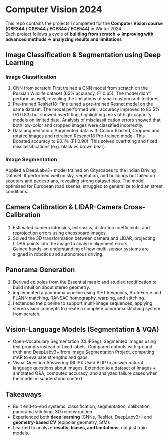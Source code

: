 # Computer Vision 2024

This repo contains the projects I completed for the **Computer Vision course (CSE344 / CSE544 / ECE344 / ECE544)** in Winter 2024.  
Each project follows a cycle of **building from scratch → improving with advanced methods → analyzing results and limitations**

## Image Classification & Segmentation using Deep Learning

### Image Classification
1. CNN from scratch: First trained a CNN model from scratch on the Russian Wildlife dataset (65% accuracy, F1 0.65). The model didn't perform as well, revealing the limitations of small custom architectures.
2. Pre-trained ResNet18: Fine tuned a pre-trained Resnet model on the same dataset. The model performed well, accuracy improved to 83.5% (F1 0.83) but showed overfitting, highlighting risks of high-capacity models on limited data.
Analysis of misclassification errors showed that both low-color and cropped images were classified incorrectly.
3. Data augmentation: 
Augmented data with Colour Blasted, Cropped and rotated images and retrained Resenet18 Pre-trained model. This Boosted accuracy to 90.1% (F1 0.90). This solved overfitting and fixed misclassifications (e.g. black vs brown bear).  

### Image Segmentation 
Applied a DeepLabv3+ model trained on Cityscapes to the Indian Driving Dataset. It performed well on sky, vegetation, and buildings but failed on scooters and pedestrians, revealing strong dataset bias. The model, optimized for European road scenes, struggled to generalize to Indian street conditions.

## Camera Calibration & LIDAR-Camera Cross-Calibration  
1. Estimated camera intrinsics, extrinsics, distortion coefficients, and reprojection errors using chessboard images.  
2. Solved the 3D transformation between camera and LIDAR, projecting LIDAR points into the image to analyze alignment errors.  
Gained hands-on understanding of how multi-sensor systems are aligned in robotics and autonomous driving.  

## Panorama Generation  
1. Derived epipoles from the Essential matrix and studied rectification to build intuition about stereo geometry.
2. implemented a panorama pipeline using SIFT keypoints, BruteForce and FLANN matching, RANSAC homography, warping, and stitching.
3. I extended the pipeline to support multi-image sequences, applying stereo vision concepts to create a complete panorama stitching system from scratch.

## Vision-Language Models (Segmentation & VQA)  
- Open-Vocabulary Segmentation (CLIPSeg): Segmented images using text prompts instead of fixed labels. Compared outputs with ground truth and DeepLabv3+ from Image Segmentation Project, computing mAP to evaluate strengths and gaps.  
- Visual Question Answering (BLIP): Used BLIP to answer natural language questions about images. Extended to a dataset of images + annotated Q&A, computed accuracy, and analyzed failure cases when the model misunderstood context.  

## Takeaways
- Built end-to-end systems: classification, segmentation, calibration, panorama stitching, 3D reconstruction.  
- Experienced both **deep learning** (CNNs, ResNet, DeepLabv3+) and **geometry-based CV** (epipolar geometry, SfM).  
- Learned to analyze **results, biases, and limitations**, not just train models.  
  
